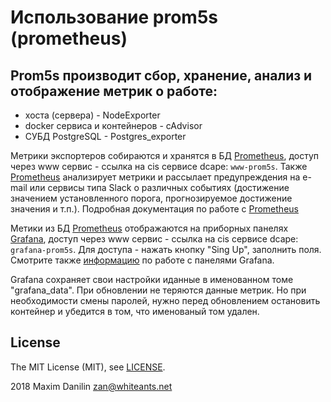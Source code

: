 # Использование prom5s (prometheus)

## **Prom5s** производит сбор, хранение, анализ и отображение метрик о работе:

* хоста (сервера) - NodeExporter
* docker сервиса и контейнеров - cAdvisor
* СУБД PostgreSQL - Postgres_exporter

Метрики экспортеров собираются и хранятся в БД [Prometheus](http://prometheus.io), доступ через www сервис - ссылка на cis сервисе dcape: `www-prom5s`.
Также [Prometheus](http://prometheus.io) анализирует метрики и рассылает предупреждения на e-mail или сервисы типа Slack о различных событиях (достижение значением установленного порога, прогнозируемое достижение значения и т.п.).
Подробная документация по работе с [Prometheus](https://prometheus.io/docs/introduction/overview/)

Метики из БД [Prometheus](http://prometheus.io) отображаются на приборных панелях [Grafana](http://grafana.io), доступ через www сервис - ссылка на cis сервисе dcape: `grafana-prom5s`.
Для доступа - нажать кнопку "Sing Up", заполнить поля.
Смотрите также [информацию](http://docs.grafana.org/tutorials/screencasts/) по работе с панелями Grafana.  

Grafana сохраняет свои настройки иданные в именованном томе "grafana_data". При обновлении не теряются данные метрик. Но при необходимости смены паролей, нужно перед обновлением остановить контейнер и убедится в том, что именованый том удален.

## License

The MIT License (MIT), see [LICENSE](LICENSE).

2018 Maxim Danilin <zan@whiteants.net>
